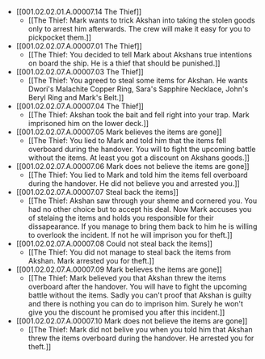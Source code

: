 - [[001.02.02.01.A.00007.14 The Thief]]
	- [[The Thief: Mark wants to trick Akshan into taking the stolen goods only to arrest him afterwards. The crew will make it easy for you to pickpocket them.]]
- [[001.02.02.07.A.00007.01 The Thief]]
	- [[The Thief: You decided to tell Mark about Akshans true intentions on board the ship. He is a thief that should be punished.]]
- [[001.02.02.07.A.00007.03 The Thief]]
	- [[The Thief: You agreed to steal some items for Akshan. He wants Dwori's Malachite Copper Ring, Sara's Sapphire Necklace, John's Beryl Ring and Mark's Belt.]]
- [[001.02.02.07.A.00007.04 The Thief]]
	- [[The Thief: Akshan took the bait and fell right into your trap. Mark imprisoned him on the lower deck.]]
- [[001.02.02.07.A.00007.05 Mark believes the items are gone]]
	- [[The Thief: You lied to Mark and told him that the items fell overboard during the handover. You will to fight the upcoming battle without the items. At least you got a discount on Akshans goods.]]
- [[001.02.02.07.A.00007.06 Mark does not believe the items are gone]]
	- [[The Thief: You lied to Mark and told him the items fell overboard during the handover. He did not believe you and arrested you.]]
- [[001.02.02.07.A.00007.07 Steal back the items]]
	- [[The Thief: Akshan saw through your sheme and cornered you. You had no other choice but to accept his deal. Now Mark accuses you of stelaing the items and holds you responsible for their dissapearance. If you manage to bring them back to him he is willing to overlook the incident. If not he will imprison you for theft.]]
- [[001.02.02.07.A.00007.08 Could not steal back the items]]
	- [[The Thief: You did not manage to steal back the items from Akshan. Mark arrested you for theft.]]
- [[001.02.02.07.A.00007.09 Mark believes the items are gone]]
	- [[The Thief: Mark believed you that Akshan threw the items overboard after the handover. You will have to fight the upcoming battle without the items. Sadly you can't proof that Akshan is guilty and there is nothing you can do to imprison him. Surely he won't give you the discount he promised you after this incident.]]
- [[001.02.02.07.A.00007.10 Mark does not believe the items are gone]]
	- [[The Thief: Mark did not belive you when you told him that Akshan threw the items overboard during the handover. He arrested you for theft.]]